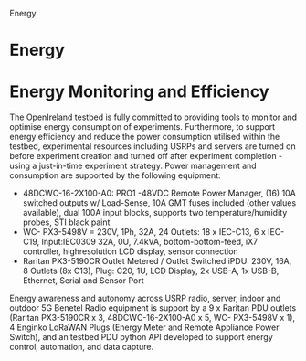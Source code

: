 Energy



# Energy

# Energy Monitoring and Efficiency

The OpenIreland testbed is fully committed to providing tools to monitor and optimise energy consumption of experiments. Furthermore, to support energy efficiency and reduce the power consumption utilised within the testbed, experimental resources including USRPs and servers are turned on before experiment creation and turned off after experiment completion - using a just-in-time experiment strategy. Power management and consumption are supported by the following equipment:

* 48DCWC-16-2X100-A0: PRO1 -48VDC Remote Power Manager, (16) 10A switched outputs w/ Load-Sense, 10A GMT fuses included (other values available), dual 100A input blocks, supports two temperature/humidity probes, STI black paint
* WC- PX3-5498V = 230V, 1Ph, 32A, 24 Outlets: 18 x IEC-C13, 6 x IEC-C19, Input:IEC0309 32A, 0U, 7.4kVA, bottom-bottom-feed, iX7 controller, highresolution LCD display, sensor connection
* Raritan PX3-5190CR Outlet Metered / Outlet Switched iPDU: 230V, 16A, 8 Outlets (8x C13), Plug: C20, 1U, LCD Display, 2x USB-A, 1x USB-B, Ethernet, Serial and Sensor Port

Energy awareness and autonomy across USRP radio, server, indoor and outdoor 5G Benetel Radio equipment is support by a 9 x Raritan PDU outlets (Raritan PX3-5190CR x 3, 48DCWC-16-2X100-A0 x 5, WC- PX3-5498V x 1), 4 Enginko LoRaWAN Plugs (Energy Meter and Remote Appliance Power Switch), and an testbed PDU python API developed to support energy control, automation, and data capture.